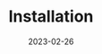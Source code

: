 ---
title: "Installation"
date: 2023-02-26
icon: "ti-panel"
description: "Lorem ipsum dolor sit amet ipsum dolor sit amet ipsum dolor sit amet"
type : "docs"
---